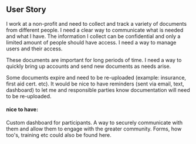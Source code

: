 ## User Story

I work at a non-profit and need to collect and track a variety of documents from different people. I need a clear way to communicate what is needed and what I have. The information I collect can be confidential and only a limited amount of people should have access. I need a way to manage users and their access.

These documents are important for long periods of time. I need a way to quickly bring up accounts and send new documents as needs arise. 

Some documents expire and need to be re-uploaded (example: insurance, first aid cert. etc). It would be nice to have reminders (sent via email, text, dashboard) to let me and responsible parties know documentation will need to be re-uploaded.

#### nice to have:

Custom dashboard for participants. A way to securely communicate with them and allow them to engage with the greater community. Forms, how too's, training etc could also be found here.

